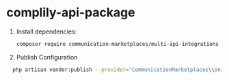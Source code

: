 # complily-api-package

1. Install dependencies:
   ```bash
   composer require communication-marketplaces/multi-api-integrations

2. Publish Configuration

 ```bash
   php artisan vendor:publish --provider="CommunicationMarketplaces\\UnifiedApiIntegrations\\Providers\\IntegrationServiceProvider" --tag="config"
